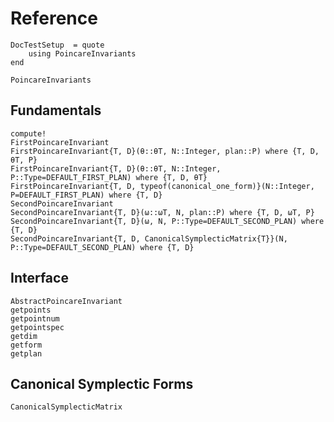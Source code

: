 # Reference

```@meta
DocTestSetup  = quote
    using PoincareInvariants
end
```

```@docs
PoincareInvariants
```

## Fundamentals

```@docs
compute!
FirstPoincareInvariant
FirstPoincareInvariant{T, D}(θ::θT, N::Integer, plan::P) where {T, D, θT, P}
FirstPoincareInvariant{T, D}(θ::θT, N::Integer, P::Type=DEFAULT_FIRST_PLAN) where {T, D, θT}
FirstPoincareInvariant{T, D, typeof(canonical_one_form)}(N::Integer, P=DEFAULT_FIRST_PLAN) where {T, D}
SecondPoincareInvariant
SecondPoincareInvariant{T, D}(ω::ωT, N, plan::P) where {T, D, ωT, P}
SecondPoincareInvariant{T, D}(ω, N, P::Type=DEFAULT_SECOND_PLAN) where {T, D}
SecondPoincareInvariant{T, D, CanonicalSymplecticMatrix{T}}(N, P::Type=DEFAULT_SECOND_PLAN) where {T, D}
```

## Interface

```@docs
AbstractPoincareInvariant
getpoints
getpointnum
getpointspec
getdim
getform
getplan
```

## Canonical Symplectic Forms

```@docs
CanonicalSymplecticMatrix
```
